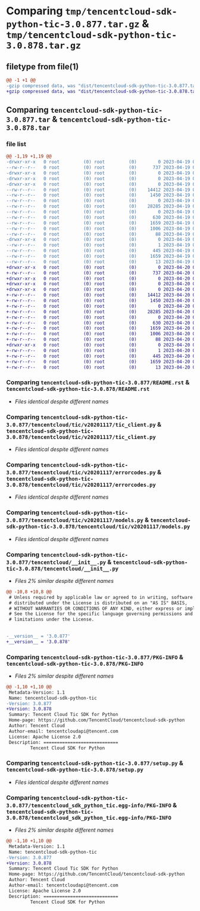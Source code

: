 # Comparing `tmp/tencentcloud-sdk-python-tic-3.0.877.tar.gz` & `tmp/tencentcloud-sdk-python-tic-3.0.878.tar.gz`

## filetype from file(1)

```diff
@@ -1 +1 @@
-gzip compressed data, was "dist/tencentcloud-sdk-python-tic-3.0.877.tar", last modified: Wed Apr 19 09:38:39 2023, max compression
+gzip compressed data, was "dist/tencentcloud-sdk-python-tic-3.0.878.tar", last modified: Thu Apr 20 00:52:55 2023, max compression
```

## Comparing `tencentcloud-sdk-python-tic-3.0.877.tar` & `tencentcloud-sdk-python-tic-3.0.878.tar`

### file list

```diff
@@ -1,19 +1,19 @@
-drwxr-xr-x   0 root         (0) root         (0)        0 2023-04-19 09:38:39.000000 tencentcloud-sdk-python-tic-3.0.877/
--rw-r--r--   0 root         (0) root         (0)      737 2023-04-19 09:38:39.000000 tencentcloud-sdk-python-tic-3.0.877/README.rst
-drwxr-xr-x   0 root         (0) root         (0)        0 2023-04-19 09:38:39.000000 tencentcloud-sdk-python-tic-3.0.877/tencentcloud/
-drwxr-xr-x   0 root         (0) root         (0)        0 2023-04-19 09:38:39.000000 tencentcloud-sdk-python-tic-3.0.877/tencentcloud/tic/
-drwxr-xr-x   0 root         (0) root         (0)        0 2023-04-19 09:38:39.000000 tencentcloud-sdk-python-tic-3.0.877/tencentcloud/tic/v20201117/
--rw-r--r--   0 root         (0) root         (0)    14412 2023-04-19 09:38:39.000000 tencentcloud-sdk-python-tic-3.0.877/tencentcloud/tic/v20201117/tic_client.py
--rw-r--r--   0 root         (0) root         (0)     1450 2023-04-19 09:38:39.000000 tencentcloud-sdk-python-tic-3.0.877/tencentcloud/tic/v20201117/errorcodes.py
--rw-r--r--   0 root         (0) root         (0)        0 2023-04-19 09:38:39.000000 tencentcloud-sdk-python-tic-3.0.877/tencentcloud/tic/v20201117/__init__.py
--rw-r--r--   0 root         (0) root         (0)    28285 2023-04-19 09:38:39.000000 tencentcloud-sdk-python-tic-3.0.877/tencentcloud/tic/v20201117/models.py
--rw-r--r--   0 root         (0) root         (0)        0 2023-04-19 09:38:39.000000 tencentcloud-sdk-python-tic-3.0.877/tencentcloud/tic/__init__.py
--rw-r--r--   0 root         (0) root         (0)      630 2023-04-19 09:38:39.000000 tencentcloud-sdk-python-tic-3.0.877/tencentcloud/__init__.py
--rw-r--r--   0 root         (0) root         (0)     1659 2023-04-19 09:38:39.000000 tencentcloud-sdk-python-tic-3.0.877/PKG-INFO
--rw-r--r--   0 root         (0) root         (0)     1006 2023-04-19 09:38:39.000000 tencentcloud-sdk-python-tic-3.0.877/setup.py
--rw-r--r--   0 root         (0) root         (0)       88 2023-04-19 09:38:39.000000 tencentcloud-sdk-python-tic-3.0.877/setup.cfg
-drwxr-xr-x   0 root         (0) root         (0)        0 2023-04-19 09:38:39.000000 tencentcloud-sdk-python-tic-3.0.877/tencentcloud_sdk_python_tic.egg-info/
--rw-r--r--   0 root         (0) root         (0)        1 2023-04-19 09:38:39.000000 tencentcloud-sdk-python-tic-3.0.877/tencentcloud_sdk_python_tic.egg-info/dependency_links.txt
--rw-r--r--   0 root         (0) root         (0)      445 2023-04-19 09:38:39.000000 tencentcloud-sdk-python-tic-3.0.877/tencentcloud_sdk_python_tic.egg-info/SOURCES.txt
--rw-r--r--   0 root         (0) root         (0)     1659 2023-04-19 09:38:39.000000 tencentcloud-sdk-python-tic-3.0.877/tencentcloud_sdk_python_tic.egg-info/PKG-INFO
--rw-r--r--   0 root         (0) root         (0)       13 2023-04-19 09:38:39.000000 tencentcloud-sdk-python-tic-3.0.877/tencentcloud_sdk_python_tic.egg-info/top_level.txt
+drwxr-xr-x   0 root         (0) root         (0)        0 2023-04-20 00:52:55.000000 tencentcloud-sdk-python-tic-3.0.878/
+-rw-r--r--   0 root         (0) root         (0)      737 2023-04-20 00:52:55.000000 tencentcloud-sdk-python-tic-3.0.878/README.rst
+drwxr-xr-x   0 root         (0) root         (0)        0 2023-04-20 00:52:55.000000 tencentcloud-sdk-python-tic-3.0.878/tencentcloud/
+drwxr-xr-x   0 root         (0) root         (0)        0 2023-04-20 00:52:55.000000 tencentcloud-sdk-python-tic-3.0.878/tencentcloud/tic/
+drwxr-xr-x   0 root         (0) root         (0)        0 2023-04-20 00:52:55.000000 tencentcloud-sdk-python-tic-3.0.878/tencentcloud/tic/v20201117/
+-rw-r--r--   0 root         (0) root         (0)    14412 2023-04-20 00:52:55.000000 tencentcloud-sdk-python-tic-3.0.878/tencentcloud/tic/v20201117/tic_client.py
+-rw-r--r--   0 root         (0) root         (0)     1450 2023-04-20 00:52:55.000000 tencentcloud-sdk-python-tic-3.0.878/tencentcloud/tic/v20201117/errorcodes.py
+-rw-r--r--   0 root         (0) root         (0)        0 2023-04-20 00:52:55.000000 tencentcloud-sdk-python-tic-3.0.878/tencentcloud/tic/v20201117/__init__.py
+-rw-r--r--   0 root         (0) root         (0)    28285 2023-04-20 00:52:55.000000 tencentcloud-sdk-python-tic-3.0.878/tencentcloud/tic/v20201117/models.py
+-rw-r--r--   0 root         (0) root         (0)        0 2023-04-20 00:52:55.000000 tencentcloud-sdk-python-tic-3.0.878/tencentcloud/tic/__init__.py
+-rw-r--r--   0 root         (0) root         (0)      630 2023-04-20 00:52:55.000000 tencentcloud-sdk-python-tic-3.0.878/tencentcloud/__init__.py
+-rw-r--r--   0 root         (0) root         (0)     1659 2023-04-20 00:52:55.000000 tencentcloud-sdk-python-tic-3.0.878/PKG-INFO
+-rw-r--r--   0 root         (0) root         (0)     1006 2023-04-20 00:52:55.000000 tencentcloud-sdk-python-tic-3.0.878/setup.py
+-rw-r--r--   0 root         (0) root         (0)       88 2023-04-20 00:52:55.000000 tencentcloud-sdk-python-tic-3.0.878/setup.cfg
+drwxr-xr-x   0 root         (0) root         (0)        0 2023-04-20 00:52:55.000000 tencentcloud-sdk-python-tic-3.0.878/tencentcloud_sdk_python_tic.egg-info/
+-rw-r--r--   0 root         (0) root         (0)        1 2023-04-20 00:52:55.000000 tencentcloud-sdk-python-tic-3.0.878/tencentcloud_sdk_python_tic.egg-info/dependency_links.txt
+-rw-r--r--   0 root         (0) root         (0)      445 2023-04-20 00:52:55.000000 tencentcloud-sdk-python-tic-3.0.878/tencentcloud_sdk_python_tic.egg-info/SOURCES.txt
+-rw-r--r--   0 root         (0) root         (0)     1659 2023-04-20 00:52:55.000000 tencentcloud-sdk-python-tic-3.0.878/tencentcloud_sdk_python_tic.egg-info/PKG-INFO
+-rw-r--r--   0 root         (0) root         (0)       13 2023-04-20 00:52:55.000000 tencentcloud-sdk-python-tic-3.0.878/tencentcloud_sdk_python_tic.egg-info/top_level.txt
```

### Comparing `tencentcloud-sdk-python-tic-3.0.877/README.rst` & `tencentcloud-sdk-python-tic-3.0.878/README.rst`

 * *Files identical despite different names*

### Comparing `tencentcloud-sdk-python-tic-3.0.877/tencentcloud/tic/v20201117/tic_client.py` & `tencentcloud-sdk-python-tic-3.0.878/tencentcloud/tic/v20201117/tic_client.py`

 * *Files identical despite different names*

### Comparing `tencentcloud-sdk-python-tic-3.0.877/tencentcloud/tic/v20201117/errorcodes.py` & `tencentcloud-sdk-python-tic-3.0.878/tencentcloud/tic/v20201117/errorcodes.py`

 * *Files identical despite different names*

### Comparing `tencentcloud-sdk-python-tic-3.0.877/tencentcloud/tic/v20201117/models.py` & `tencentcloud-sdk-python-tic-3.0.878/tencentcloud/tic/v20201117/models.py`

 * *Files identical despite different names*

### Comparing `tencentcloud-sdk-python-tic-3.0.877/tencentcloud/__init__.py` & `tencentcloud-sdk-python-tic-3.0.878/tencentcloud/__init__.py`

 * *Files 2% similar despite different names*

```diff
@@ -10,8 +10,8 @@
 # Unless required by applicable law or agreed to in writing, software
 # distributed under the License is distributed on an "AS IS" BASIS,
 # WITHOUT WARRANTIES OR CONDITIONS OF ANY KIND, either express or implied.
 # See the License for the specific language governing permissions and
 # limitations under the License.
 
 
-__version__ = '3.0.877'
+__version__ = '3.0.878'
```

### Comparing `tencentcloud-sdk-python-tic-3.0.877/PKG-INFO` & `tencentcloud-sdk-python-tic-3.0.878/PKG-INFO`

 * *Files 2% similar despite different names*

```diff
@@ -1,10 +1,10 @@
 Metadata-Version: 1.1
 Name: tencentcloud-sdk-python-tic
-Version: 3.0.877
+Version: 3.0.878
 Summary: Tencent Cloud Tic SDK for Python
 Home-page: https://github.com/TencentCloud/tencentcloud-sdk-python
 Author: Tencent Cloud
 Author-email: tencentcloudapi@tencent.com
 License: Apache License 2.0
 Description: ============================
         Tencent Cloud SDK for Python
```

### Comparing `tencentcloud-sdk-python-tic-3.0.877/setup.py` & `tencentcloud-sdk-python-tic-3.0.878/setup.py`

 * *Files identical despite different names*

### Comparing `tencentcloud-sdk-python-tic-3.0.877/tencentcloud_sdk_python_tic.egg-info/PKG-INFO` & `tencentcloud-sdk-python-tic-3.0.878/tencentcloud_sdk_python_tic.egg-info/PKG-INFO`

 * *Files 2% similar despite different names*

```diff
@@ -1,10 +1,10 @@
 Metadata-Version: 1.1
 Name: tencentcloud-sdk-python-tic
-Version: 3.0.877
+Version: 3.0.878
 Summary: Tencent Cloud Tic SDK for Python
 Home-page: https://github.com/TencentCloud/tencentcloud-sdk-python
 Author: Tencent Cloud
 Author-email: tencentcloudapi@tencent.com
 License: Apache License 2.0
 Description: ============================
         Tencent Cloud SDK for Python
```

